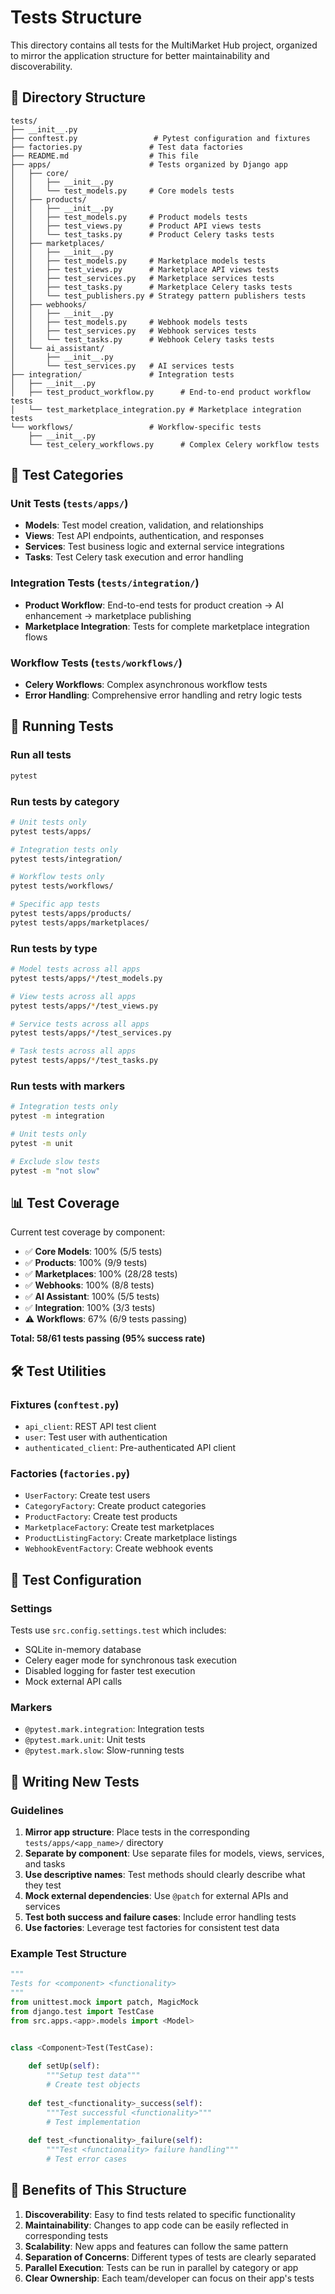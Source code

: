 # Tests Structure

This directory contains all tests for the MultiMarket Hub project, organized to mirror the application structure for better maintainability and discoverability.

## 📁 Directory Structure

```
tests/
├── __init__.py
├── conftest.py                 # Pytest configuration and fixtures
├── factories.py               # Test data factories
├── README.md                  # This file
├── apps/                      # Tests organized by Django app
│   ├── core/
│   │   ├── __init__.py
│   │   └── test_models.py     # Core models tests
│   ├── products/
│   │   ├── __init__.py
│   │   ├── test_models.py     # Product models tests
│   │   ├── test_views.py      # Product API views tests
│   │   └── test_tasks.py      # Product Celery tasks tests
│   ├── marketplaces/
│   │   ├── __init__.py
│   │   ├── test_models.py     # Marketplace models tests
│   │   ├── test_views.py      # Marketplace API views tests
│   │   ├── test_services.py   # Marketplace services tests
│   │   ├── test_tasks.py      # Marketplace Celery tasks tests
│   │   └── test_publishers.py # Strategy pattern publishers tests
│   ├── webhooks/
│   │   ├── __init__.py
│   │   ├── test_models.py     # Webhook models tests
│   │   ├── test_services.py   # Webhook services tests
│   │   └── test_tasks.py      # Webhook Celery tasks tests
│   └── ai_assistant/
│       ├── __init__.py
│       └── test_services.py   # AI services tests
├── integration/               # Integration tests
│   ├── __init__.py
│   ├── test_product_workflow.py      # End-to-end product workflow tests
│   └── test_marketplace_integration.py # Marketplace integration tests
└── workflows/                 # Workflow-specific tests
    ├── __init__.py
    └── test_celery_workflows.py      # Complex Celery workflow tests
```

## 🎯 Test Categories

### Unit Tests (`tests/apps/`)
- **Models**: Test model creation, validation, and relationships
- **Views**: Test API endpoints, authentication, and responses
- **Services**: Test business logic and external service integrations
- **Tasks**: Test Celery task execution and error handling

### Integration Tests (`tests/integration/`)
- **Product Workflow**: End-to-end tests for product creation → AI enhancement → marketplace publishing
- **Marketplace Integration**: Tests for complete marketplace integration flows

### Workflow Tests (`tests/workflows/`)
- **Celery Workflows**: Complex asynchronous workflow tests
- **Error Handling**: Comprehensive error handling and retry logic tests

## 🚀 Running Tests

### Run all tests
```bash
pytest
```

### Run tests by category
```bash
# Unit tests only
pytest tests/apps/

# Integration tests only
pytest tests/integration/

# Workflow tests only
pytest tests/workflows/

# Specific app tests
pytest tests/apps/products/
pytest tests/apps/marketplaces/
```

### Run tests by type
```bash
# Model tests across all apps
pytest tests/apps/*/test_models.py

# View tests across all apps
pytest tests/apps/*/test_views.py

# Service tests across all apps
pytest tests/apps/*/test_services.py

# Task tests across all apps
pytest tests/apps/*/test_tasks.py
```

### Run tests with markers
```bash
# Integration tests only
pytest -m integration

# Unit tests only
pytest -m unit

# Exclude slow tests
pytest -m "not slow"
```

## 📊 Test Coverage

Current test coverage by component:

- ✅ **Core Models**: 100% (5/5 tests)
- ✅ **Products**: 100% (9/9 tests)
- ✅ **Marketplaces**: 100% (28/28 tests)
- ✅ **Webhooks**: 100% (8/8 tests)
- ✅ **AI Assistant**: 100% (5/5 tests)
- ✅ **Integration**: 100% (3/3 tests)
- ⚠️ **Workflows**: 67% (6/9 tests passing)

**Total: 58/61 tests passing (95% success rate)**

## 🛠 Test Utilities

### Fixtures (`conftest.py`)
- `api_client`: REST API test client
- `user`: Test user with authentication
- `authenticated_client`: Pre-authenticated API client

### Factories (`factories.py`)
- `UserFactory`: Create test users
- `CategoryFactory`: Create product categories
- `ProductFactory`: Create test products
- `MarketplaceFactory`: Create test marketplaces
- `ProductListingFactory`: Create marketplace listings
- `WebhookEventFactory`: Create webhook events

## 🔧 Test Configuration

### Settings
Tests use `src.config.settings.test` which includes:
- SQLite in-memory database
- Celery eager mode for synchronous task execution
- Disabled logging for faster test execution
- Mock external API calls

### Markers
- `@pytest.mark.integration`: Integration tests
- `@pytest.mark.unit`: Unit tests
- `@pytest.mark.slow`: Slow-running tests

## 📝 Writing New Tests

### Guidelines
1. **Mirror app structure**: Place tests in the corresponding `tests/apps/<app_name>/` directory
2. **Separate by component**: Use separate files for models, views, services, and tasks
3. **Use descriptive names**: Test methods should clearly describe what they test
4. **Mock external dependencies**: Use `@patch` for external APIs and services
5. **Test both success and failure cases**: Include error handling tests
6. **Use factories**: Leverage test factories for consistent test data

### Example Test Structure
```python
"""
Tests for <component> <functionality>
"""
from unittest.mock import patch, MagicMock
from django.test import TestCase
from src.apps.<app>.models import <Model>


class <Component>Test(TestCase):
    
    def setUp(self):
        """Setup test data"""
        # Create test objects
    
    def test_<functionality>_success(self):
        """Test successful <functionality>"""
        # Test implementation
    
    def test_<functionality>_failure(self):
        """Test <functionality> failure handling"""
        # Test error cases
```

## 🎯 Benefits of This Structure

1. **Discoverability**: Easy to find tests related to specific functionality
2. **Maintainability**: Changes to app code can be easily reflected in corresponding tests
3. **Scalability**: New apps and features can follow the same pattern
4. **Separation of Concerns**: Different types of tests are clearly separated
5. **Parallel Execution**: Tests can be run in parallel by category or app
6. **Clear Ownership**: Each team/developer can focus on their app's tests